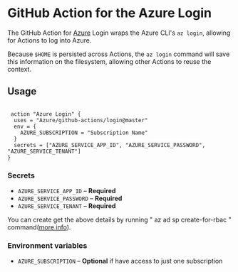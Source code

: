 # GitHub Action for the Azure Login

The GitHub Action for [Azure](https://azure.microsoft.com/) Login wraps the Azure CLI's `az login`, allowing for Actions to log into Azure.

Because `$HOME` is persisted across Actions, the `az login` command will save this information on the filesystem, allowing other Actions to reuse the context.


## Usage

```

 action "Azure Login" {
  uses = "Azure/github-actions/login@master"
  env = {
    AZURE_SUBSCRIPTION = "Subscription Name"
  }
  secrets = ["AZURE_SERVICE_APP_ID", "AZURE_SERVICE_PASSWORD", "AZURE_SERVICE_TENANT"]
}

```


### Secrets

- `AZURE_SERVICE_APP_ID` – **Required** 
- `AZURE_SERVICE_PASSWORD` – **Required** 
- `AZURE_SERVICE_TENANT` – **Required** 


You can create get the above details by running " az ad sp create-for-rbac " command([more info](https://docs.microsoft.com/en-us/cli/azure/ad/sp?view=azure-cli-latest#az-ad-sp-create-for-rbac)).





### Environment variables

- `AZURE_SUBSCRIPTION` – **Optional** if have access to just one subscription


